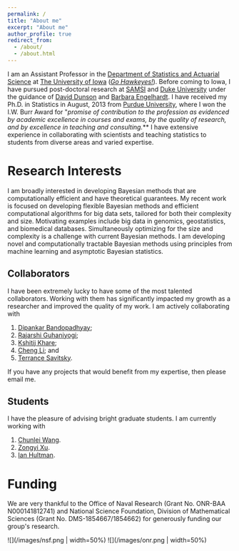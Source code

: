 ```yaml
---
permalink: /
title: "About me"
excerpt: "About me"
author_profile: true
redirect_from: 
  - /about/
  - /about.html
---
```


I am an Assistant Professor in the [Department of Statistics and Actuarial Science](https://stat.uiowa.edu/) at [The University of Iowa](https://uiowa.edu/) ([*Go Hawkeyes!*](https://hawkeyesports.com/)). Before coming to Iowa, I have pursued post-doctoral research at [SAMSI](www.samsi.info) and [Duke University](https://stat.duke.edu) under the guidance of [David Dunson](https://en.wikipedia.org/wiki/David_Dunson) and [Barbara Engelhardt](https://www.cs.princeton.edu/people/profile/bee). I have received my Ph.D. in Statistics in August, 2013 from [Purdue University](https://www.stat.purdue.edu/), where I won the I.W. Burr Award for "*promise of contribution to the profession as evidenced by academic excellence in courses and exams, by the quality of research, and by excellence in teaching and consulting.*** I have extensive experience in collaborating with scientists and teaching statistics to students from diverse areas and varied expertise.

Research Interests
======
I am broadly interested in developing Bayesian methods that are computationally efficient and have theoretical guarantees. My recent work is focused on developing flexible Bayesian methods and efficient computational algorithms for big data sets, tailored for both their complexity and size. Motivating examples include big data in genomics, geostatistics, and biomedical databases. Simultaneously optimizing for the size and complexity is a challenge with current Bayesian methods. I am developing novel and computationally tractable Bayesian methods using principles from machine learning and asymptotic Bayesian statistics. 

Collaborators
------

I have been extremely lucky to have some of the most talented collaborators. Working with them has significantly impacted my growth as a researcher and improved the quality of my work. I am actively collaborating with 

1. [Dipankar Bandopadhyay](https://www.people.vcu.edu/~dbandyop/);
1. [Rajarshi Guhaniyogi](https://users.soe.ucsc.edu/~rajguhaniyogi/);
1. [Kshitij Khare](http://users.stat.ufl.edu/~kdkhare/);
1. [Cheng Li](http://blog.nus.edu.sg/stalic/); and
1. [Terrance Savitsky](https://www.bls.gov/osmr/contact.htm).

If you have any projects that would benefit from my expertise, then please email me. 

Students
------

I have the pleasure of advising bright graduate students. I am currently working with 

1. [Chunlei Wang](https://stat.uiowa.edu).
1. [Zongyi Xu](https://stat.uiowa.edu).
2. [Ian Hultman](https://stat.uiowa.edu).


Funding
======
We are very thankful to the Office of Naval Research (Grant No. ONR-BAA N000141812741) and National Science Foundation, Division of Mathematical Sciences (Grant No. DMS-1854667/1854662) for generously funding our group's research.

![](/images/nsf.png | width=50%)  ![](/images/onr.png | width=50%)

